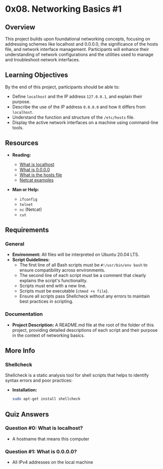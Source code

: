 # 0x08. Networking Basics #1

## Overview

This project builds upon foundational networking concepts, focusing on addressing schemes like localhost and 0.0.0.0, the significance of the hosts file, and network interface management. Participants will enhance their understanding of network configurations and the utilities used to manage and troubleshoot network interfaces.

## Learning Objectives

By the end of this project, participants should be able to:

- Define `localhost` and the IP address `127.0.0.1`, and explain their purpose.
- Describe the use of the IP address `0.0.0.0` and how it differs from `localhost`.
- Understand the function and structure of the `/etc/hosts` file.
- Display the active network interfaces on a machine using command-line tools.

## Resources

- **Reading:**
  - [What is localhost](#)
  - [What is 0.0.0.0](#)
  - [What is the hosts file](#)
  - [Netcat examples](#)

- **Man or Help:**
  - `ifconfig`
  - `telnet`
  - `nc` (Netcat)
  - `cut`

## Requirements

### General

- **Environment:** All files will be interpreted on Ubuntu 20.04 LTS.
- **Script Guidelines:**
  - The first line of all Bash scripts must be `#!/usr/bin/env bash` to ensure compatibility across environments.
  - The second line of each script must be a comment that clearly explains the script's functionality.
  - Scripts must end with a new line.
  - Scripts must be executable (`chmod +x file`).
  - Ensure all scripts pass Shellcheck without any errors to maintain best practices in scripting.

### Documentation

- **Project Description:** A README.md file at the root of the folder of this project, providing detailed descriptions of each script and their purpose in the context of networking basics.

## More Info

### Shellcheck

Shellcheck is a static analysis tool for shell scripts that helps to identify syntax errors and poor practices:

- **Installation:**
  ```bash
  sudo apt-get install shellcheck

## Quiz Answers

### Question #0: What is localhost?
- A hostname that means this computer

### Question #1: What is 0.0.0.0?
- All IPv4 addresses on the local machine
